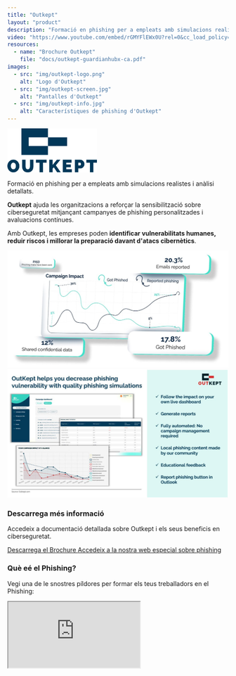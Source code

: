 ```yaml
---
title: "Outkept"
layout: "product"
description: "Formació en phishing per a empleats amb simulacions realistes i anàlisi detallats."
video: "https://www.youtube.com/embed/rGMYFlEWx0U?rel=0&cc_load_policy=0"
resources:
  - name: "Brochure Outkept"
    file: "docs/outkept-guardianhubx-ca.pdf"
images:
  - src: "img/outkept-logo.png"
    alt: "Logo d'Outkept"
  - src: "img/outkept-screen.jpg"
    alt: "Pantalles d'Outkept"
  - src: "img/outkept-info.jpg"
    alt: "Característiques de phishing d'Outkept"
---
```


<section class="about mb-5 container text-center">
  <img src="/img/outkept-logo.png" alt="Logo d'Outkept" class="img-fluid mb-2" style="max-height: 100px;">

  <p>Formació en phishing per a empleats amb simulacions realistes i anàlisi detallats.</p>

  <p><strong>Outkept</strong> ajuda les organitzacions a reforçar la sensibilització sobre ciberseguretat mitjançant campanyes de phishing personalitzades i avaluacions contínues.</p>

  <p>Amb Outkept, les empreses poden <strong>identificar vulnerabilitats humanes, reduir riscos i millorar la preparació davant d'atacs cibernètics</strong>.</p>
</section>

<section class="about mb-5 container text-center">
  <div class="row justify-content-center">
    <div class="col-md-5 text-center">
      <img src="img/outkept-screen.jpg" class="img-fluid zoomable-image" alt="Pantalles d'Outkept" onclick="openFullscreen(this)">
    </div>
    <div class="col-md-5 text-center">
      <img src="img/outkept-info.jpg" class="img-fluid zoomable-image" alt="Característiques de phishing d'Outkept" onclick="openFullscreen(this)">
    </div>
  </div>
</section>

<section class="downloads mb-5 container text-center">
  <h3>Descarrega més informació</h3>
  <p>Accedeix a documentació detallada sobre Outkept i els seus beneficis en ciberseguretat.</p>
  <div class="d-flex justify-content-center gap-3">
    <a href="/docs/outkept-guardianhubx-es.pdf" class="btn btn-primary pdf-download" target="_blank">
      <i class="fas fa-file-pdf"></i> Descarrega el Brochure
    </a>
    <a href="ca/formacio-phishing-software" class="btn btn-secondary">
      <i class="fas fa-shield-alt"></i> Accedeix a la nostra web especial sobre phishing
    </a>
  </div>
</section>

<section class="solutions mb-5 container text-center">
<h3>Què eé el Phishing?</h3>
  <p>Vegi una de le snostres píldores per formar els teus treballadors en el Phishing:</p>
  <div class="ratio ratio-16x9">
    <iframe class="embed-responsive-item" src="https://www.youtube.com/embed/rGMYFlEWx0U?rel=0&cc_load_policy=0" allowfullscreen title="Vídeo explicatiu d'Outkept"></iframe>
  </div>
</section>